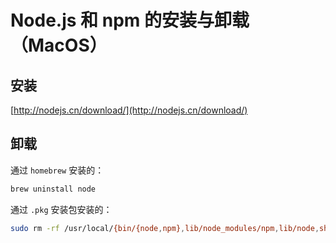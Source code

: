 # Node.js 和 npm 的安装与卸载（MacOS）

## 安装

[http://nodejs.cn/download/](http://nodejs.cn/download/)

## 卸载

通过 `homebrew` 安装的：

```bash
brew uninstall node
```

通过 `.pkg` 安装包安装的：

```bash
sudo rm -rf /usr/local/{bin/{node,npm},lib/node_modules/npm,lib/node,share/man/*/node.*}
```

